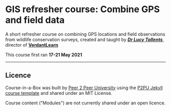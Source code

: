 # GIS refresher course: Combine GPS and field data

A short refresher course on combining GPS locations and field observations from wildlife conservation surveys, created and taught by [***Dr Lucy Tallents***](https://uk.linkedin.com/in/lucytallents), director of [**VerdantLearn**](http://www.verdantlearn.com)

This course first ran **17-21 May 2021**

---

## Licence

Course-in-a-Box was built by [Peer 2 Peer University](https://www.p2pu.org) using the [P2PU Jekyll course template](https://github.com/p2pu/jekyll-course-template) and shared under an MIT License.

Course content ("Modules") are not currently shared under an open licence.

